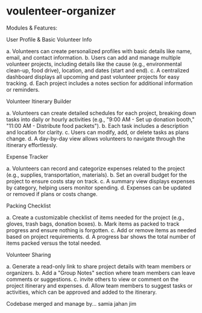 # voulenteer-organizer
Modules & Features:

User Profile & Basic Volunteer Info

a. Volunteers can create personalized profiles with basic details like name, email, and contact information. b. Users can add and manage multiple volunteer projects, including details like the cause (e.g., environmental clean-up, food drive), location, and dates (start and end). c. A centralized dashboard displays all upcoming and past volunteer projects for easy tracking. d. Each project includes a notes section for additional information or reminders.

Volunteer Itinerary Builder 

a. Volunteers can create detailed schedules for each project, breaking down tasks into daily or hourly activities (e.g., "9:00 AM - Set up donation booth," "11:00 AM - Distribute food packets"). b. Each task includes a description and location for clarity. c. Users can modify, add, or delete tasks as plans change. d. A day-by-day view allows volunteers to navigate through the itinerary effortlessly.

Expense Tracker

a. Volunteers can record and categorize expenses related to the project (e.g., supplies, transportation, materials). b. Set an overall budget for the project to ensure costs stay on track. c. A summary view displays expenses by category, helping users monitor spending. d. Expenses can be updated or removed if plans or costs change.

Packing Checklist

a. Create a customizable checklist of items needed for the project (e.g., gloves, trash bags, donation boxes). b. Mark items as packed to track progress and ensure nothing is forgotten. c. Add or remove items as needed based on project requirements. d. A progress bar shows the total number of items packed versus the total needed.

Volunteer Sharing

a. Generate a read-only link to share project details with team members or organizers. b. Add a "Group Notes" section where team members can leave comments or suggestions. c. invite others to view or comment on the project itinerary and expenses. d. Allow team members to suggest tasks or activities, which can be approved and added to the itinerary.

Codebase merged and manage by... samia jahan jim
